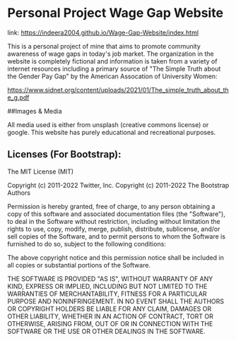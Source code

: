 # Personal Project Wage Gap Website 

link: https://indeera2004.github.io/Wage-Gap-Website/index.html

This is a personal project of mine that aims to promote community awareness of wage gaps in today's job market. The organization in the website is completely fictional and information is taken from a variety of internet resources including a primary source of "The Simple Truth about the Gender Pay Gap" by the American Assocation of University Women: 

https://www.sidnet.org/content/uploads/2021/01/The_simple_truth_about_the_g.pdf


##Images & Media 

All media used is either from unsplash (creative commons license) or google. This website has purely educational and recreational purposes. 

## Licenses (For Bootstrap): 

The MIT License (MIT)

Copyright (c) 2011-2022 Twitter, Inc.
Copyright (c) 2011-2022 The Bootstrap Authors

Permission is hereby granted, free of charge, to any person obtaining a copy
of this software and associated documentation files (the "Software"), to deal
in the Software without restriction, including without limitation the rights
to use, copy, modify, merge, publish, distribute, sublicense, and/or sell
copies of the Software, and to permit persons to whom the Software is
furnished to do so, subject to the following conditions:

The above copyright notice and this permission notice shall be included in
all copies or substantial portions of the Software.

THE SOFTWARE IS PROVIDED "AS IS", WITHOUT WARRANTY OF ANY KIND, EXPRESS OR
IMPLIED, INCLUDING BUT NOT LIMITED TO THE WARRANTIES OF MERCHANTABILITY,
FITNESS FOR A PARTICULAR PURPOSE AND NONINFRINGEMENT. IN NO EVENT SHALL THE
AUTHORS OR COPYRIGHT HOLDERS BE LIABLE FOR ANY CLAIM, DAMAGES OR OTHER
LIABILITY, WHETHER IN AN ACTION OF CONTRACT, TORT OR OTHERWISE, ARISING FROM,
OUT OF OR IN CONNECTION WITH THE SOFTWARE OR THE USE OR OTHER DEALINGS IN
THE SOFTWARE.
